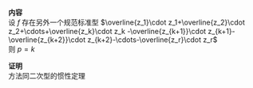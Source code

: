 **内容**    
设 $f$ 存在另外一个规范标准型 $\overline{z_1}\cdot z_1+\overline{z_2}\cdot z_2+\cdots+\overline{z_k}\cdot z_k    
-\overline{z_{k+1}}\cdot z_{k+1}-\overline{z_{k+2}}\cdot z_{k+2}-\cdots-\overline{z_r}\cdot z_r$     
则 $p=k$     
    
**证明**    
方法同二次型的惯性定理    
